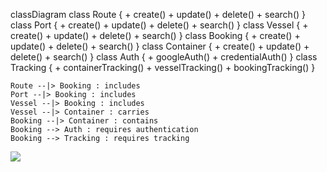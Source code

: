 classDiagram
    class Route {
        + create()
        + update()
        + delete()
        + search()
    }
    class Port {
        + create()
        + update()
        + delete()
        + search()
    }
    class Vessel {
        + create()
        + update()
        + delete()
        + search()
    }
    class Booking {
        + create()
        + update()
        + delete()
        + search()
    }
    class Container {
        + create()
        + update()
        + delete()
        + search()
    }
    class Auth {
        + googleAuth()
        + credentialAuth()
    }
    class Tracking {
        + containerTracking()
        + vesselTracking()
        + bookingTracking()
    }

    Route --|> Booking : includes
    Port --|> Booking : includes
    Vessel --|> Booking : includes
    Vessel --|> Container : carries
    Booking --|> Container : contains
    Booking --> Auth : requires authentication
    Booking --> Tracking : requires tracking


[![](https://mermaid.ink/img/pako:eNq9k0FuwyAQRa-CZtWo8QVYRGrVA1Rt1EXlzRSmNgpmIsCRqtR3LzF2ZSfO1qzwf-h_9D2cQbEmkKAshvBisPLYlE6k1SvijdtI4pyly3oUyhNGethMtfaobzRNlq61QOhVPWrdNOmVfVwl6INCILtK1DPzwbhqlaynNtbzoIq5snTR5ybpAppcNGinbGa296gWbs4uonHkRzz3PfXFLrOv3MQ1TKF5k-esKH53eRCkqDHcoOHXLcOx7Antre7BweweHqWi2OVupXBEeoH-lzWcgC005Bs0Oj2svsASYk0NlSDTVqM_lFC6Lp3DNvL7j1Mgo29pC3kOhncI8httSOoR3Sfz-N39AZ_kEFg?type=png)](https://mermaid.live/edit#pako:eNq9k0FuwyAQRa-CZtWo8QVYRGrVA1Rt1EXlzRSmNgpmIsCRqtR3LzF2ZSfO1qzwf-h_9D2cQbEmkKAshvBisPLYlE6k1SvijdtI4pyly3oUyhNGethMtfaobzRNlq61QOhVPWrdNOmVfVwl6INCILtK1DPzwbhqlaynNtbzoIq5snTR5ybpAppcNGinbGa296gWbs4uonHkRzz3PfXFLrOv3MQ1TKF5k-esKH53eRCkqDHcoOHXLcOx7Antre7BweweHqWi2OVupXBEeoH-lzWcgC005Bs0Oj2svsASYk0NlSDTVqM_lFC6Lp3DNvL7j1Mgo29pC3kOhncI8httSOoR3Sfz-N39AZ_kEFg)